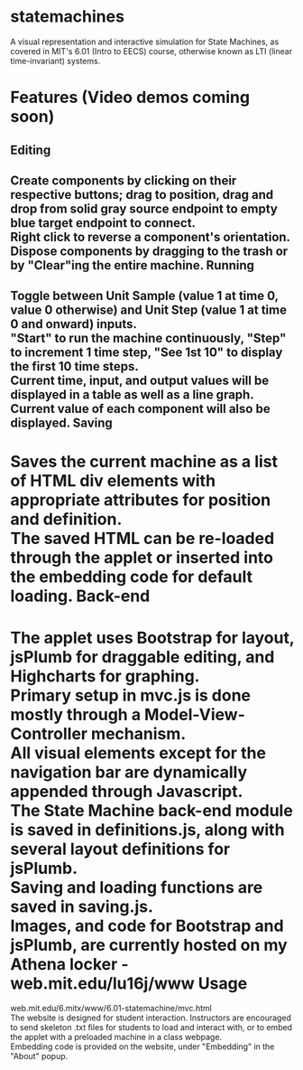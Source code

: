 statemachines
=============
A visual representation and interactive simulation for State Machines, as covered in MIT's 6.01 (Intro to EECS) course, otherwise known as LTI (linear time-invariant) systems.  

Features (Video demos coming soon)
============================
Editing
-------
Create components by clicking on their respective buttons; drag to position, drag and drop from solid gray source endpoint to empty blue target endpoint to connect.  
Right click to reverse a component's orientation.  
Dispose components by dragging to the trash or by "Clear"ing the entire machine.
Running
-------
Toggle between Unit Sample (value 1 at time 0, value 0 otherwise) and Unit Step (value 1 at time 0 and onward) inputs.  
"Start" to run the machine continuously, "Step" to increment 1 time step, "See 1st 10" to display the first 10 time steps.  
Current time, input, and output values will be displayed in a table as well as a line graph.  
Current value of each component will also be displayed.
Saving
------
Saves the current machine as a list of HTML div elements with appropriate attributes for position and definition.  
The saved HTML can be re-loaded through the applet or inserted into the embedding code for default loading.
Back-end
========
The applet uses Bootstrap for layout, jsPlumb for draggable editing, and Highcharts for graphing.  
Primary setup in mvc.js is done mostly through a Model-View-Controller mechanism.  
All visual elements except for the navigation bar are dynamically appended through Javascript.  
The State Machine back-end module is saved in definitions.js, along with several layout definitions for jsPlumb.  
Saving and loading functions are saved in saving.js.  
Images, and code for Bootstrap and jsPlumb, are currently hosted on my Athena locker - web.mit.edu/lu16j/www
Usage
=====
web.mit.edu/6.mitx/www/6.01-statemachine/mvc.html  
The website is designed for student interaction. Instructors are encouraged to send skeleton .txt files for students to load and interact with, or to embed the applet with a preloaded machine in a class webpage.  
Embedding code is provided on the website, under "Embedding" in the "About" popup.
